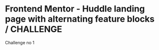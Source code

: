 # Frontend Mentor - Huddle landing page with alternating feature blocks / CHALLENGE

Challenge no 1

